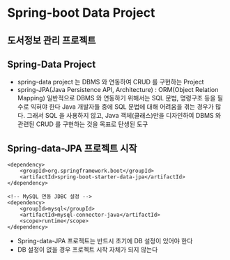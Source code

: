 # Spring-boot Data Project
## 도서정보 관리 프로젝트

## Spring-Data Project
* spring-data project 는 DBMS 와 연동하여 CRUD 를 구현하는 Project
* spring-JPA(Java Persistence API, Architecture) : 
ORM(Object Relation Mapping) 일반적으로 DBMS 와 연동하기 위해서는 SQL 문법, 
명령구조 등을 필수로 익혀야 한다 Java 개발자들 중에 SQL 문법에 대해 어려움을 겪는 경우가 많다.
그래서 SQL 을 사용하지 않고, 
Java 객체(클래스)만을 디자인하여 DBMS 와 관련된 CRUD 를 구현하는 것을 목표로 탄생된 도구

## Spring-data-JPA 프로젝트 시작
```
<dependency>
	<groupId>org.springframework.boot</groupId>
	<artifactId>spring-boot-starter-data-jpa</artifactId>
</dependency>

<!-- MySQL 연동 JDBC 설정 -->
<dependency>
	<groupId>mysql</groupId>
	<artifactId>mysql-connector-java</artifactId>
	<scope>runtime</scope>
</dependency>
```
* Spring-data-JPA 프로젝트는 반드시 초기에 DB 설정이 있어야 한다
* DB 설정이 없을 경우 프로젝트 시작 자체가 되지 않는다